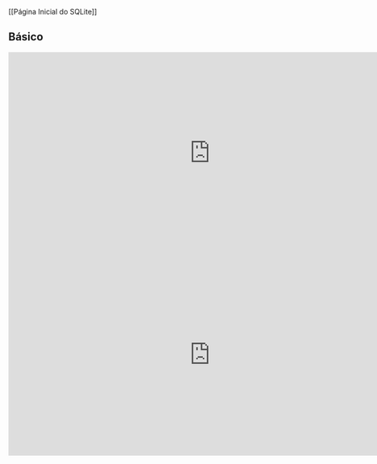 [[Página Inicial do SQLite]]

## Básico

<iframe width="800" height="400" src="https://www.youtube.com/embed/HQKwgk6XkIA" title="SQLite Tutorial For Beginners - Make A Database In No Time" frameborder="0" allow="accelerometer; autoplay; clipboard-write; encrypted-media; gyroscope; picture-in-picture; web-share" allowfullscreen></iframe>
<iframe width="800" height="400" src="https://www.youtube.com/embed/xOODmm-NdUc" title="SQLite (O Banco de Dados de Bolso) // Dicionário do Programador" frameborder="0" allow="accelerometer; autoplay; clipboard-write; encrypted-media; gyroscope; picture-in-picture; web-share" allowfullscreen></iframe>
